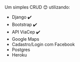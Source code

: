 Um simples CRUD :blush: utilizando:

* Django :heavy_check_mark:
* Bootstrap :heavy_check_mark:
* API ViaCep :heavy_check_mark:
* Google Maps
* Cadastro/Login com Facebook
* Postgres
* Heroku